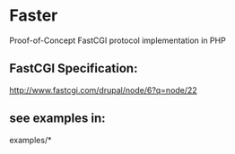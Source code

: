 # Faster

Proof-of-Concept FastCGI protocol implementation in PHP

## FastCGI Specification:

http://www.fastcgi.com/drupal/node/6?q=node/22

## see examples in:

examples/*

